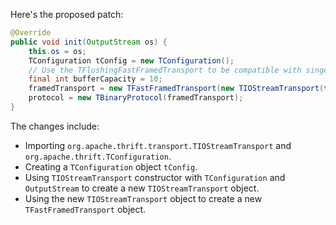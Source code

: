Here's the proposed patch:

```java
@Override
public void init(OutputStream os) {
    this.os = os;
    TConfiguration tConfig = new TConfiguration();
    // Use the TFlushingFastFramedTransport to be compatible with singer_thrift log.
    final int bufferCapacity = 10;
    framedTransport = new TFastFramedTransport(new TIOStreamTransport(tConfig, os), bufferCapacity);
    protocol = new TBinaryProtocol(framedTransport);
}
```

The changes include:

* Importing `org.apache.thrift.transport.TIOStreamTransport` and `org.apache.thrift.TConfiguration`.
* Creating a `TConfiguration` object `tConfig`.
* Using `TIOStreamTransport` constructor with `TConfiguration` and `OutputStream` to create a new `TIOStreamTransport` object.
* Using the new `TIOStreamTransport` object to create a new `TFastFramedTransport` object.
